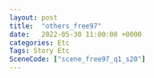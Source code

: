 ```yaml
---
layout: post
title:  "others_free97"
date:   2022-05-30 11:00:00 +0000
categories: Etc
Tags: Story Etc
SceneCode: ["scene_free97_q1_s20"]
---
```

